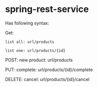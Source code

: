 # spring-rest-service

Has following syntax:

  Get:
    
    list all: url/products
    
    list one: url/products/{id}
  
  POST:
    new product: url/products
  
  PUT:
    complete: url/products/{id}/complete
  
  DELETE:
    cancel: url/products/{id}/cancel
    
